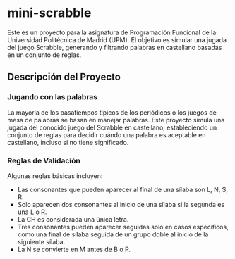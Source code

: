 # mini-scrabble

Este es un proyecto para la asignatura de Programación Funcional de la Universidad Politécnica de Madrid (UPM). El objetivo es simular una jugada del juego Scrabble, generando y filtrando palabras en castellano basadas en un conjunto de reglas.

## Descripción del Proyecto

### Jugando con las palabras

La mayoría de los pasatiempos típicos de los periódicos o los juegos de mesa de palabras se basan en manejar palabras. Este proyecto simula una jugada del conocido juego del Scrabble en castellano, estableciendo un conjunto de reglas para decidir cuándo una palabra es aceptable en castellano, incluso si no tiene significado.

### Reglas de Validación

Algunas reglas básicas incluyen:
- Las consonantes que pueden aparecer al final de una sílaba son L, N, S, R.
- Solo aparecen dos consonantes al inicio de una sílaba si la segunda es una L o R.
- La CH es considerada una única letra.
- Tres consonantes pueden aparecer seguidas solo en casos específicos, como una final de sílaba seguida de un grupo doble al inicio de la siguiente sílaba.
- La N se convierte en M antes de B o P.

